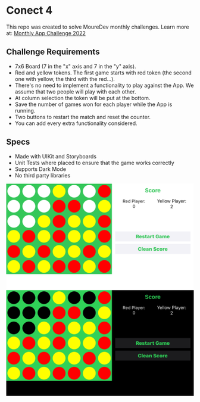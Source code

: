 # Conect 4

This repo was created to solve MoureDev monthly challenges. Learn more at: [Monthly App Challenge 2022](https://github.com/mouredev/Monthly-App-Challenge-2022)

## Challenge Requirements

- 7x6 Board (7 in the "x" axis and 7 in the "y" axis).
- Red and yellow tokens. The first game starts with red token (the second one with yellow, the third with the red...).
- There's no need to implement a functionality to play against the App. We assume that two people will play with each other.
- At column selection the token will be put at the bottom.
- Save the number of games won for each player while the App is running.
- Two buttons to restart the match and reset the counter.
- You can add every extra functionality considered.

## Specs

- Made with UIKit and Storyboards
- Unit Tests where placed to ensure that the game works correctly
- Supports Dark Mode
- No third party libraries

![Conect4](https://raw.githubusercontent.com/cleonps/Conecta4/main/Conect4.png)
![Conect4 Dark Mode](https://raw.githubusercontent.com/cleonps/Conecta4/main/Conect4-DM.png)

